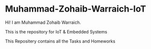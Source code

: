 # Muhammad-Zohaib-Warraich-IoT
<div>
<p>Hi! I am Muhammad Zohaib Warraich.</p>
<p>This is the repository for IoT &amp; Embedded Systems</p>
<p>This Repositery contains all the Tasks and Homeworks</p>
</div>
